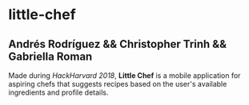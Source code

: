 # little-chef
## Andrés Rodríguez && Christopher Trinh && Gabriella Roman

Made during _HackHarvard 2018_, **Little Chef** is a mobile application for aspiring chefs that suggests recipes based on the user's available ingredients and profile details.
